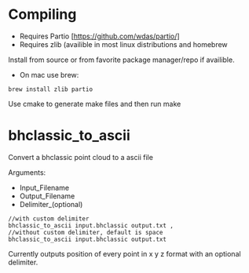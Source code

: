 Compiling
===========
- Requires Partio [https://github.com/wdas/partio/]
- Requires zlib (availible in most linux distributions and homebrew

Install from source or from favorite package manager/repo if availible.
- On mac use brew:
<pre><code>brew install zlib partio
</code></pre>

Use cmake to generate make files and then run make


bhclassic_to_ascii
===========

Convert a bhclassic point cloud to a ascii file

Arguments:
- Input_Filename 
- Output_Filename 
- Delimiter_(optional)

<pre><code>//with custom delimiter
bhclassic_to_ascii input.bhclassic output.txt ,
//without custom delimiter, default is space
bhclassic_to_ascii input.bhclassic output.txt
</code></pre>


Currently outputs position of every point in x y z format with an optional delimiter. 
